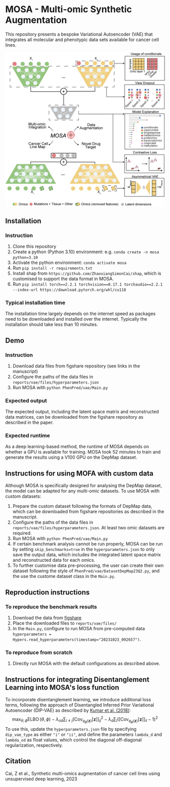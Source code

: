 # MOSA - Multi-omic Synthetic Augmentation

This repository presents a bespoke Variational Autoencoder (VAE) that integrates all molecular and phenotypic data sets available for cancer cell lines.

![MOSA Overview](./figure/MOSA_Overview.png)

## Installation
### Instruction
1. Clone this repository
2. Create a python (Python 3.10) environment: e.g. `conda create -n mosa python=3.10`
3. Activate the python environment: `conda activate mosa`
4. Run `pip install -r requirements.txt`
5. Install shap from `https://github.com/ZhaoxiangSimonCai/shap`, which is customised to support the data format in MOSA.
5. Run `pip install torch==2.2.1 torchvision==0.17.1 torchaudio==2.2.1 --index-url https://download.pytorch.org/whl/cu118`


### Typical installation time
The installation time largely depends on the internet speed as packages need to be downloaded and installed over the internet. Typically the installation should take less than 10 minutes.

## Demo
### Instruction
1. Download data files from figshare repository (see links in the manuscript)
2. Configure the paths of the data files in `reports/vae/files/hyperparameters.json`
3. Run MOSA with `python PhenPred/vae/Main.py`
### Expected output
The expected output, including the latent space matrix and reconstructed data matrices, can be downloaded from the figshare repository as described in the paper.
### Expected runtime
As a deep learning-based method, the runtime of MOSA depends on whether a GPU is available for training. MOSA took 52 minutes to train and generate the results using a V100 GPU on the DepMap dataset.

## Instructions for using MOFA with custom data
Although MOSA is specifically designed for analysing the DepMap dataset, the model can be  adapted for any multi-omic datasets. To use MOSA with custom datasets:
1. Prepare the custom dataset following the formats of DepMap data, which can be downloaded from figshare repositories as described in the manuscript.
2. Configure the paths of the data files in `reports/vae/files/hyperparameters.json`. At least two omic datasets are required.
3. Run MOSA with `python PhenPred/vae/Main.py`
4. If certain benchmark analysis cannot be run properly, MOSA can be run by setting `skip_benchmarks=true` in the  `hyperparameters.json` to only save the output data, which includes the integrated latent space matrix and reconstructed data for each omics.
5. To further customise data pre-processing, the user can create their own dataset following the style of `PhenPred/vae/DatasetDepMap23Q2.py`, and the use the custome dataset class in the `Main.py`.

## Reproduction instructions
### To reproduce the benchmark results
1. Download the data from [figshare](https://doi.org/10.6084/m9.figshare.24562765)
2. Place the downloaded files to `reports/vae/files/` 
3. In the `Main.py`, configure to run MOSA from pre-computed data ` hyperparameters = Hypers.read_hyperparameters(timestamp="20231023_092657")`.

### To reproduce from scratch
1. Directly run MOSA with the default configurations as described above.

## Instructions for integrating Disentanglement Learning into MOSA's loss function
To incorporate disentanglement learning, we introduce additional loss terms, following the approach of Disentangled Inferred Prior Variational Autoencoder (DIP-VAE) as described by [Kumar et al. (2018)](https://arxiv.org/abs/1711.00848):
$$\max _{\theta, \phi} \operatorname{ELBO}(\theta, \phi)-\lambda_{o d} \sum_{i \neq j}\left[\operatorname{Cov}_{q_\phi(\mathbf{z})}[\mathbf{z}]\right]_{i j}^2-\lambda_d \sum_i\left(\left[\operatorname{Cov}_{q_\phi(\mathbf{z})}[\mathbf{z}]\right]_{i i}-1\right)^2$$
To use this, update the `hyperparameters.json` file by specifying `dip_vae_type` as either `"i"` or `"ii"`, and define the parameters `lambda_d` and `lambda_od` as float values, which control the diagonal off-diagonal regularization, respectively.

## Citation
Cai, Z et al., Synthetic multi-omics augmentation of cancer cell lines using unsupervised deep learning, 2023

